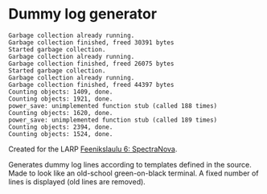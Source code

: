 # Dummy log generator

```
Garbage collection already running.
Garbage collection finished, freed 30391 bytes
Started garbage collection.
Garbage collection already running.
Garbage collection finished, freed 26075 bytes
Started garbage collection.
Garbage collection already running.
Garbage collection finished, freed 44397 bytes
Counting objects: 1409, done.
Counting objects: 1921, done.
power_save: unimplemented function stub (called 188 times)
Counting objects: 1620, done.
power_save: unimplemented function stub (called 189 times)
Counting objects: 2394, done.
Counting objects: 1524, done.
```

Created for the LARP [Feenikslaulu 6: SpectraNova](https://hp.epellarp.net/spectranova/).

Generates dummy log lines according to templates defined in the source. Made to look like an old-school green-on-black terminal. A fixed number of lines is displayed (old lines are removed).
